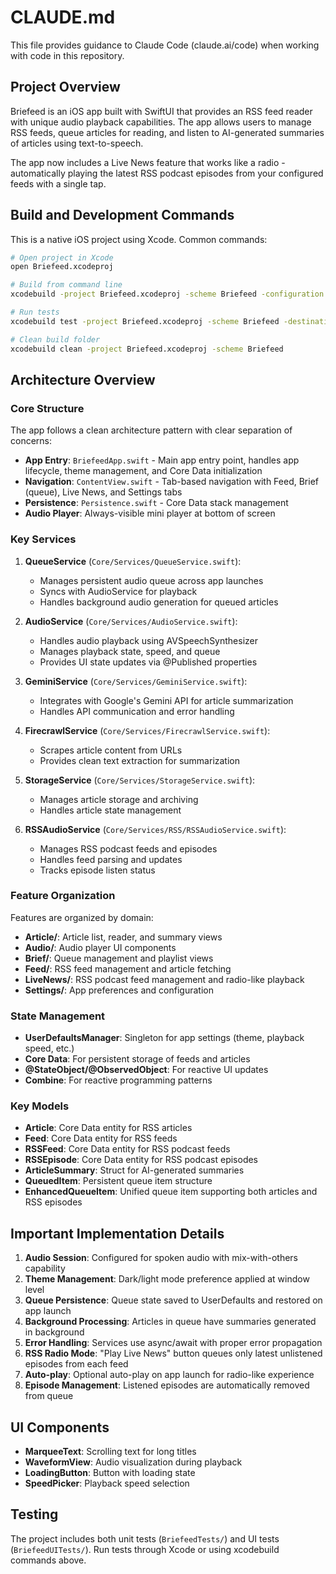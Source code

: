 # CLAUDE.md

This file provides guidance to Claude Code (claude.ai/code) when working with code in this repository.

## Project Overview

Briefeed is an iOS app built with SwiftUI that provides an RSS feed reader with unique audio playback capabilities. The app allows users to manage RSS feeds, queue articles for reading, and listen to AI-generated summaries of articles using text-to-speech. 

The app now includes a Live News feature that works like a radio - automatically playing the latest RSS podcast episodes from your configured feeds with a single tap.

## Build and Development Commands

This is a native iOS project using Xcode. Common commands:

```bash
# Open project in Xcode
open Briefeed.xcodeproj

# Build from command line
xcodebuild -project Briefeed.xcodeproj -scheme Briefeed -configuration Debug build

# Run tests
xcodebuild test -project Briefeed.xcodeproj -scheme Briefeed -destination 'platform=iOS Simulator,name=iPhone 15'

# Clean build folder
xcodebuild clean -project Briefeed.xcodeproj -scheme Briefeed
```

## Architecture Overview

### Core Structure

The app follows a clean architecture pattern with clear separation of concerns:

- **App Entry**: `BriefeedApp.swift` - Main app entry point, handles app lifecycle, theme management, and Core Data initialization
- **Navigation**: `ContentView.swift` - Tab-based navigation with Feed, Brief (queue), Live News, and Settings tabs
- **Persistence**: `Persistence.swift` - Core Data stack management
- **Audio Player**: Always-visible mini player at bottom of screen

### Key Services

1. **QueueService** (`Core/Services/QueueService.swift`): 
   - Manages persistent audio queue across app launches
   - Syncs with AudioService for playback
   - Handles background audio generation for queued articles

2. **AudioService** (`Core/Services/AudioService.swift`):
   - Handles audio playback using AVSpeechSynthesizer
   - Manages playback state, speed, and queue
   - Provides UI state updates via @Published properties

3. **GeminiService** (`Core/Services/GeminiService.swift`):
   - Integrates with Google's Gemini API for article summarization
   - Handles API communication and error handling

4. **FirecrawlService** (`Core/Services/FirecrawlService.swift`):
   - Scrapes article content from URLs
   - Provides clean text extraction for summarization

5. **StorageService** (`Core/Services/StorageService.swift`):
   - Manages article storage and archiving
   - Handles article state management

6. **RSSAudioService** (`Core/Services/RSS/RSSAudioService.swift`):
   - Manages RSS podcast feeds and episodes
   - Handles feed parsing and updates
   - Tracks episode listen status

### Feature Organization

Features are organized by domain:
- **Article/**: Article list, reader, and summary views
- **Audio/**: Audio player UI components
- **Brief/**: Queue management and playlist views
- **Feed/**: RSS feed management and article fetching
- **LiveNews/**: RSS podcast feed management and radio-like playback
- **Settings/**: App preferences and configuration

### State Management

- **UserDefaultsManager**: Singleton for app settings (theme, playback speed, etc.)
- **Core Data**: For persistent storage of feeds and articles
- **@StateObject/@ObservedObject**: For reactive UI updates
- **Combine**: For reactive programming patterns

### Key Models

- **Article**: Core Data entity for RSS articles
- **Feed**: Core Data entity for RSS feeds
- **RSSFeed**: Core Data entity for RSS podcast feeds
- **RSSEpisode**: Core Data entity for RSS podcast episodes
- **ArticleSummary**: Struct for AI-generated summaries
- **QueuedItem**: Persistent queue item structure
- **EnhancedQueueItem**: Unified queue item supporting both articles and RSS episodes

## Important Implementation Details

1. **Audio Session**: Configured for spoken audio with mix-with-others capability
2. **Theme Management**: Dark/light mode preference applied at window level
3. **Queue Persistence**: Queue state saved to UserDefaults and restored on app launch
4. **Background Processing**: Articles in queue have summaries generated in background
5. **Error Handling**: Services use async/await with proper error propagation
6. **RSS Radio Mode**: "Play Live News" button queues only latest unlistened episodes from each feed
7. **Auto-play**: Optional auto-play on app launch for radio-like experience
8. **Episode Management**: Listened episodes are automatically removed from queue

## UI Components

- **MarqueeText**: Scrolling text for long titles
- **WaveformView**: Audio visualization during playback
- **LoadingButton**: Button with loading state
- **SpeedPicker**: Playback speed selection

## Testing

The project includes both unit tests (`BriefeedTests/`) and UI tests (`BriefeedUITests/`). Run tests through Xcode or using xcodebuild commands above.